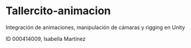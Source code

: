# Tallercito-animacion
 Integración de animaciones, manipulación de cámaras y rigging en Unity

ID 000414009, Isabella Martínez
